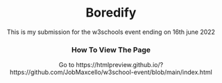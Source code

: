 <h1 align="center">Boredify</h1>

<p align="center">
  This is my submission for the w3schools event ending on 16th june 2022
  <br>
</p>

<h3 align="center">How To View The Page</h3>
<p align="center">Go to https://htmlpreview.github.io/?https://github.com/JobMaxcello/w3school-event/blob/main/index.html</p>

